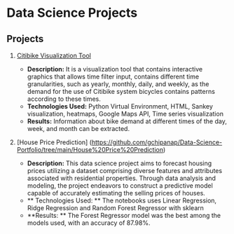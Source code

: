 # Data Science Projects

## Projects
1. [Citibike Visualization Tool](https://github.com/gchipanap/Data-Science-Portfolio/tree/main/CitiBike_VisualizationTool)
   - **Description:** It is a visualization tool that contains interactive graphics that allows time filter input, contains different time granularities, such as yearly, monthly, daily, and weekly, as the demand for the use of Citibike system bicycles contains patterns according to these times.
   - **Technologies Used:** Python Virtual Environment, HTML, Sankey visualization, heatmaps, Google Maps API, Time series visualization
   - **Results:** Information about bike demand at different times of the day, week, and month can be extracted.
  
2. [House Price Prediction] (https://github.com/gchipanap/Data-Science-Portfolio/tree/main/House%20Price%20Prediction)
   - **Description:** This data science project aims to forecast housing prices utilizing a dataset comprising diverse features and attributes associated with residential properties. Through data analysis and modeling, the project endeavors to construct a predictive model capable of accurately estimating the selling prices of houses.
   - ** Technologies Used: ** The notebooks uses Linear Regression, Ridge Regression and Random Forest Regressor with sklearn
   - **Results: ** The Forest Regressor model was the best among the models used, with an accuracy of 87.98%.
   

